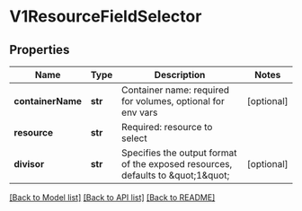 # V1ResourceFieldSelector

## Properties
Name | Type | Description | Notes
------------ | ------------- | ------------- | -------------
**containerName** | **str** | Container name: required for volumes, optional for env vars | [optional] 
**resource** | **str** | Required: resource to select | 
**divisor** | **str** | Specifies the output format of the exposed resources, defaults to \&quot;1\&quot; | [optional] 

[[Back to Model list]](../README.md#documentation-for-models) [[Back to API list]](../README.md#documentation-for-api-endpoints) [[Back to README]](../README.md)


